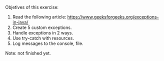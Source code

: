 Objetives of this exercise: 

1. Read the following article: https://www.geeksforgeeks.org/exceptions-in-java/
2. Create 5 custom exceptions.
3. Handle exceptions in 2 ways.
4. Use try-catch with resources.
5. Log messages to the console, file.

Note: not finished yet.